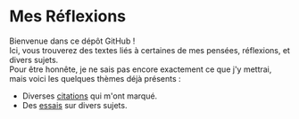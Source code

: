 # Mes Réflexions

Bienvenue dans ce dépôt GitHub !  
Ici, vous trouverez des textes liés à certaines de mes pensées, réflexions, et divers sujets.  
Pour être honnête, je ne sais pas encore exactement ce que j'y mettrai, mais voici les quelques thèmes déjà présents :

- Diverses [citations](citations/README.md) qui m'ont marqué.
- Des [essais](essais/README.md) sur divers sujets.


<!--
Liens utils pour le dépot git:
- git add -i : https://git-scm.com/book/fr/v2/Utilitaires-Git-Indexation-interactive
- git commit --amend --no-edit : https://medium.com/@boris.alexandre.rose/git-ajouter-des-fichiers-au-dernier-commit-comment-faire-f52f555771cd#:~:text=Il%20suffit%20d'utiliser%20la,réaliser%20le%20git%20%2D%2Damend%20.
-->